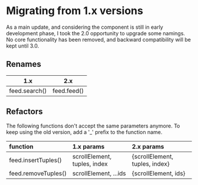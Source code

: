 # Migrating from 1.x versions

As a main update, and considering the component is still in early development phase, I took the 2.0 opportunity to upgrade some namings.
No core functionality has been removed, and backward compatibility will be kept until 3.0.

## Renames

| 1.x | 2.x |
| :---: | :---: |
| feed.search() | feed.feed() |

## Refactors

The following functions don't accept the same parameters anymore. To keep using the old version, add a '_' prefix to the function name.

| function | 1.x params | 2.x params |
| :--- | :--- | :--- |
| feed.insertTuples() | scrollElement, tuples, index | {scrollElement, tuples, index} |
| feed.removeTuples() | scrollElement, ...ids | {scrollElement, ids} |
